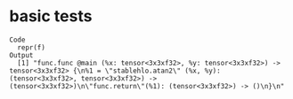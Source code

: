 # basic tests

    Code
      repr(f)
    Output
      [1] "func.func @main (%x: tensor<3x3xf32>, %y: tensor<3x3xf32>) -> tensor<3x3xf32> {\n%1 = \"stablehlo.atan2\" (%x, %y): (tensor<3x3xf32>, tensor<3x3xf32>) -> (tensor<3x3xf32>)\n\"func.return\"(%1): (tensor<3x3xf32>) -> ()\n}\n"

